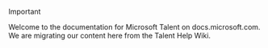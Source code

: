 > [!IMPORTANT]
> Welcome to the documentation for Microsoft Talent on docs.microsoft.com. We are migrating our content here from the Talent Help Wiki. 

